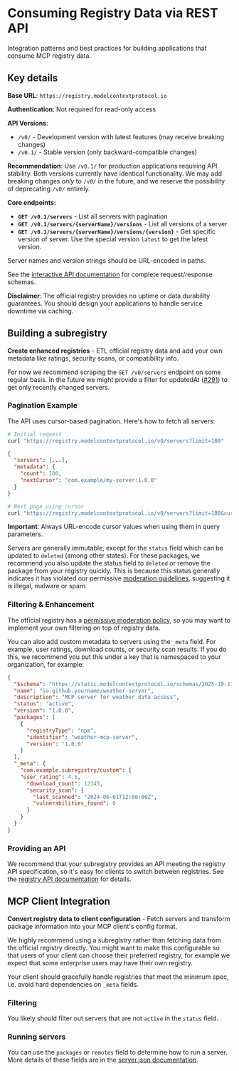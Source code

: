 # Consuming Registry Data via REST API

Integration patterns and best practices for building applications that consume MCP registry data.

## Key details

**Base URL**: `https://registry.modelcontextprotocol.io`

**Authentication**: Not required for read-only access

**API Versions**:
- `/v0/` - Development version with latest features (may receive breaking changes)
- `/v0.1/` - Stable version (only backward-compatible changes)

**Recommendation**: Use `/v0.1/` for production applications requiring API stability. Both versions currently have identical functionality.
We may add breaking changes _only_ to `/v0/` in the future, and we reserve the possibility of deprecating `/v0/` entirely.

**Core endpoints:**
- **`GET /v0.1/servers`** - List all servers with pagination
- **`GET /v0.1/servers/{serverName}/versions`** - List all versions of a server
- **`GET /v0.1/servers/{serverName}/versions/{version}`** - Get specific version of server. Use the special version `latest` to get the latest version.

Server names and version strings should be URL-encoded in paths.

See the [interactive API documentation](https://registry.modelcontextprotocol.io/docs) for complete request/response schemas.

**Disclaimer**: The official registry provides no uptime or data durability guarantees. You should design your applications to handle service downtime via caching.

## Building a subregistry  
**Create enhanced registries** - ETL official registry data and add your own metadata like ratings, security scans, or compatibility info.

For now we recommend scraping the `GET /v0/servers` endpoint on some regular basis. In the future we might provide a filter for updatedAt ([#291](https://github.com/modelcontextprotocol/registry/issues/291)) to get only recently changed servers.

### Pagination Example

The API uses cursor-based pagination. Here's how to fetch all servers:

```bash
# Initial request
curl "https://registry.modelcontextprotocol.io/v0/servers?limit=100"
```

```json
{
  "servers": [...],
  "metadata": {
    "count": 100,
    "nextCursor": "com.example/my-server:1.0.0"
  }
}
```

```bash
# Next page using cursor
curl "https://registry.modelcontextprotocol.io/v0/servers?limit=100&cursor=com.example%2Fmy-server%3A1.0.0"
```

**Important**: Always URL-encode cursor values when using them in query parameters.

Servers are generally immutable, except for the `status` field which can be updated to `deleted` (among other states). For these packages, we recommend you also update the status field to `deleted` or remove the package from your registry quickly. This is because this status generally indicates it has violated our permissive [moderation guidelines](../administration/moderation-guidelines.md), suggesting it is illegal, malware or spam.

### Filtering & Enhancement

The official registry has a [permissive moderation policy](../administration/moderation-guidelines.md), so you may want to implement your own filtering on top of registry data.

You can also add custom metadata to servers using the `_meta` field. For example, user ratings, download counts, or security scan results. If you do this, we recommend you put this under a key that is namespaced to your organization, for example:

```json
{
  "$schema": "https://static.modelcontextprotocol.io/schemas/2025-10-17/server.schema.json",
  "name": "io.github.yourname/weather-server",
  "description": "MCP server for weather data access",
  "status": "active",
  "version": "1.0.0",
  "packages": [
    {
      "registryType": "npm",
      "identifier": "weather-mcp-server",
      "version": "1.0.0"
    }
  ],
  "_meta": {
    "com.example.subregistry/custom": {
    "user_rating": 4.5,
      "download_count": 12345,
      "security_scan": {
        "last_scanned": "2024-06-01T12:00:00Z",
        "vulnerabilities_found": 0
      }
    }
  }
}
```

### Providing an API

We recommend that your subregistry provides an API meeting the registry API specification, so it's easy for clients to switch between registries. See the [registry API documentation](../../reference/api/) for details.

## MCP Client Integration
**Convert registry data to client configuration** - Fetch servers and transform package information into your MCP client's config format.

We highly recommend using a subregistry rather than fetching data from the official registry directly. You might want to make this configurable so that users of your client can choose their preferred registry, for example we expect that some enterprise users may have their own registry.

Your client should gracefully handle registries that meet the minimum spec, i.e. avoid hard dependencies on `_meta` fields.

### Filtering

You likely should filter out servers that are not `active` in the `status` field.

### Running servers

You can use the `packages` or `remotes` field to determine how to run a server. More details of these fields are in the [server.json documentation](../../reference/server-json/generic-server-json.md).
